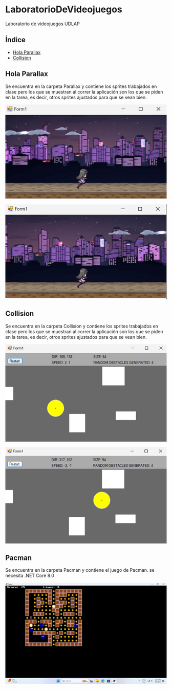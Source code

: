 # LaboratorioDeVideojuegos
 Laboratorio de videojuegos UDLAP

## Índice
- [Hola Parallax](#hola-parallax)
- [Collision](#collision)

## Hola Parallax
Se encuentra en la carpeta Parallax y contiene los sprites trabajados en clase pero los que se muestran al correr la aplicación son los que se piden en la tarea, es decir, otros sprites ajustados para que se vean bien.

![Parallax 1](ProjectsInfo/parallax-1.png)

![Parallax 2](ProjectsInfo/parallax-2.png)

## Collision
Se encuentra en la carpeta Collision y contiene los sprites trabajados en clase pero los que se muestran al correr la aplicación son los que se piden en la tarea, es decir, otros sprites ajustados para que se vean bien.

![Collision 1](ProjectsInfo/collision-1.png)

![Collision 2](ProjectsInfo/collision-2.png)

## Pacman
Se encuentra en la carpeta Pacman y contiene el juego de Pacman. se necesita .NET Core 8.0

![Pacman 1](ProjectsInfo/pacman.png)